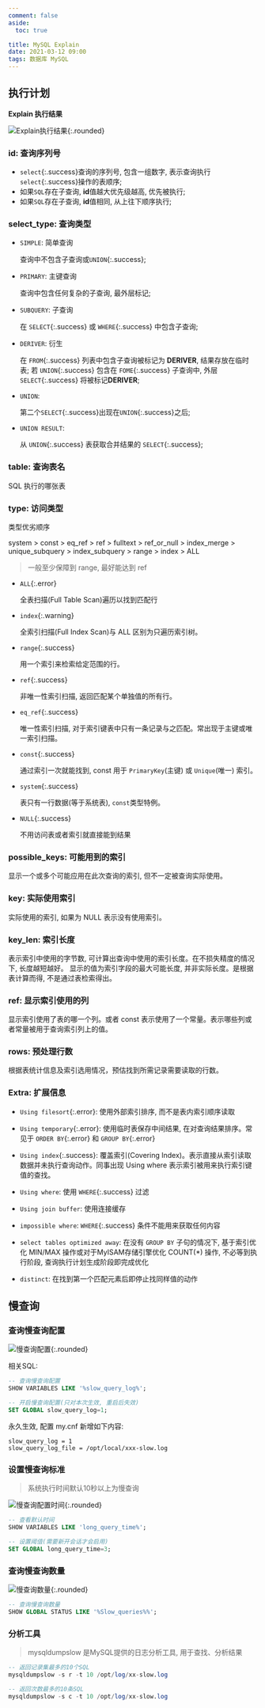 ```yaml
---
comment: false
aside:
  toc: true

title: MySQL Explain
date: 2021-03-12 09:00
tags: 数据库 MySQL
---
```


## 执行计划

**Explain 执行结果**

![Explain执行结果](https://cloudland.github.io/assets/images/202103/explain-01.png){:.rounded}

### id: 查询序列号

* `select`{:.success}查询的序列号, 包含一组数字, 表示查询执行`select`{:.success}操作的表顺序;
* 如果`SQL`存在子查询, **id**值越大优先级越高, 优先被执行;
* 如果`SQL`存在子查询, **id**值相同, 从上往下顺序执行;

### select_type: 查询类型

* `SIMPLE`: 简单查询

  查询中不包含子查询或`UNION`{:.success};

* `PRIMARY`: 主键查询

  查询中包含任何复杂的子查询, 最外层标记;

* `SUBQUERY`: 子查询

  在 `SELECT`{:.success} 或 `WHERE`{:.success} 中包含子查询;

* `DERIVER`: 衍生

  在 `FROM`{:.success} 列表中包含子查询被标记为 **DERIVER**, 结果存放在临时表;
  若 `UNION`{:.success} 包含在 `FOME`{:.success} 子查询中, 外层 `SELECT`{:.success} 将被标记**DERIVER**;

* `UNION`:

  第二个`SELECT`{:.success}出现在`UNION`{:.success}之后;

* `UNION RESULT`:

  从 `UNION`{:.success} 表获取合并结果的 `SELECT`{:.success};

### table: 查询表名

SQL 执行的哪张表

### type: 访问类型

类型优劣顺序 

system > const > eq_ref > ref > fulltext > ref_or_null > index_merge > unique_subquery > index_subquery > range > index > ALL

> 一般至少保障到 range, 最好能达到 ref

* `ALL`{:.error}

  全表扫描(Full Table Scan)遍历以找到匹配行

* `index`{:.warning}

  全索引扫描(Full Index Scan)与 ALL 区别为只遍历索引树。

* `range`{:.success}

  用一个索引来检索给定范围的行。

* `ref`{:.success}

  非唯一性索引扫描, 返回匹配某个单独值的所有行。

* `eq_ref`{:.success}

  唯一性索引扫描, 对于索引键表中只有一条记录与之匹配。常出现于主键或唯一索引扫描。

* `const`{:.success}

  通过索引一次就能找到, const 用于 `PrimaryKey`(主键) 或 `Unique`(唯一) 索引。 

* `system`{:.success}

  表只有一行数据(等于系统表), `const`类型特例。

* `NULL`{:.success}

  不用访问表或者索引就直接能到结果

### possible_keys: 可能用到的索引

显示一个或多个可能应用在此次查询的索引, 但不一定被查询实际使用。

### key: 实际使用索引

实际使用的索引, 如果为 NULL 表示没有使用索引。

### key_len: 索引长度 

表示索引中使用的字节数, 可计算出查询中使用的索引长度。在不损失精度的情况下, 长度越短越好。
显示的值为索引字段的最大可能长度, 并非实际长度。是根据表计算而得, 不是通过表检索得出。

### ref: 显示索引使用的列

显示索引使用了表的哪一个列。或者 const 表示使用了一个常量。表示哪些列或者常量被用于查询索引列上的值。

### rows: 预处理行数

根据表统计信息及索引选用情况，预估找到所需记录需要读取的行数。

### Extra: 扩展信息

* `Using filesort`{:.error}: 使用外部索引排序, 而不是表内索引顺序读取

* `Using temporary`{:.error}: 使用临时表保存中间结果, 在对查询结果排序。常见于 `ORDER BY`{:.error} 和 `GROUP BY`{:.error}

* `Using index`{:.success}: 覆盖索引(Covering Index)。表示直接从索引读取数据并未执行查询动作。同事出现 Using where 表示索引被用来执行索引键值的查找。

* `Using where`: 使用 `WHERE`{:.success} 过滤

* `Using join buffer`: 使用连接缓存

* `impossible where`: `WHERE`{:.success} 条件不能用来获取任何内容

* `select tables optimized away`: 在没有 `GROUP BY` 子句的情况下, 基于索引优化 MIN/MAX 操作或对于MyISAM存储引擎优化 COUNT(*) 操作, 不必等到执行阶段, 查询执行计划生成阶段即完成优化

* `distinct`: 在找到第一个匹配元素后即停止找同样值的动作

## 慢查询

### 查询慢查询配置

![慢查询配置](https://cloudland.github.io/assets/images/202103/explain-02.png){:.rounded}

相关SQL:

```sql
-- 查询慢查询配置
SHOW VARIABLES LIKE '%slow_query_log%';

-- 开启慢查询配置(只对本次生效, 重启后失效)
SET GLOBAL slow_query_log=1;
```

  永久生效, 配置 my.cnf 新增如下内容:
    
    slow_query_log = 1
    slow_query_log_file = /opt/local/xxx-slow.log

### 设置慢查询标准

> 系统执行时间默认10秒以上为慢查询

![慢查询配置时间](https://cloudland.github.io/assets/images/202103/explain-03.png){:.rounded}

```sql
-- 查看默认时间
SHOW VARIABLES LIKE 'long_query_time%';

-- 设置阈值(需要新开会话才会启用)
SET GLOBAL long_query_time=3;
```

### 查询慢查询数量

![慢查询数量](https://cloudland.github.io/assets/images/202103/explain-04.png){:.rounded}

```sql
-- 查询慢查询数量
SHOW GLOBAL STATUS LIKE '%Slow_queries%%';
```

### 分析工具

> mysqldumpslow 是MySQL提供的日志分析工具, 用于查找、分析结果

```sql
-- 返回记录集最多的10个SQL
mysqldumpslow -s r -t 10 /opt/log/xx-slow.log

-- 返回次数最多的10条SQL
mysqldumpslow -s c -t 10 /opt/log/xx-slow.log
```

<!--more-->